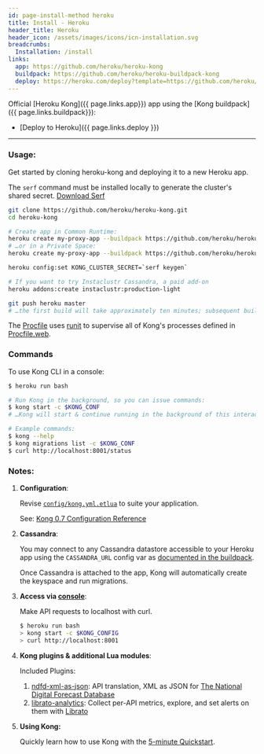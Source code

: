 ```yaml
---
id: page-install-method heroku
title: Install - Heroku
header_title: Heroku
header_icon: /assets/images/icons/icn-installation.svg
breadcrumbs:
  Installation: /install
links:
  app: https://github.com/heroku/heroku-kong
  buildpack: https://github.com/heroku/heroku-buildpack-kong
  deploy: https://heroku.com/deploy?template=https://github.com/heroku/heroku-kong
---
```


Official [Heroku Kong]({{ page.links.app}}) app using the [Kong buildpack]({{ page.links.buildpack}}):

- [Deploy to Heroku]({{ page.links.deploy }})

----

### Usage:

Get started by cloning heroku-kong and deploying it to a new Heroku app.

The `serf` command must be installed locally to generate the cluster's shared secret. [Download Serf](https://www.serfdom.io/downloads.html)

```bash
git clone https://github.com/heroku/heroku-kong.git
cd heroku-kong

# Create app in Common Runtime:
heroku create my-proxy-app --buildpack https://github.com/heroku/heroku-buildpack-multi.git
# …or in a Private Space:
heroku create my-proxy-app --buildpack https://github.com/heroku/heroku-buildpack-multi.git --space my-private-space

heroku config:set KONG_CLUSTER_SECRET=`serf keygen`

# If you want to try Instaclustr Cassandra, a paid add-on
heroku addons:create instaclustr:production-light

git push heroku master
# …the first build will take approximately ten minutes; subsequent builds approx two-minutes.
```

The [Procfile](Procfile) uses [runit](http://smarden.org/runit/) to supervise all of Kong's processes defined in [Procfile.web](Procfile.web).

### Commands

To use Kong CLI in a console:

```bash
$ heroku run bash

# Run Kong in the background, so you can issue commands:
$ kong start -c $KONG_CONF
# …Kong will start & continue running in the background of this interactive console.

# Example commands:
$ kong --help
$ kong migrations list -c $KONG_CONF
$ curl http://localhost:8001/status
```

### Notes:

1. **Configuration**:

    Revise [`config/kong.yml.etlua`](config/kong.yml.etlua) to suite your application.

    See: [Kong 0.7 Configuration Reference](https://getkong.org/docs/0.7.x/configuration/)

2. **Cassandra**:

    You may connect to any Cassandra datastore accessible to your Heroku app using the `CASSANDRA_URL` config var as [documented in the buildpack](https://github.com/heroku/heroku-buildpack-kong#usage).

    Once Cassandra is attached to the app, Kong will automatically create the keyspace and run migrations.

3. **Access via [console](#commands)**:

    Make API requests to localhost with curl.

    ```bash
    $ heroku run bash
    > kong start -c $KONG_CONFIG
    > curl http://localhost:8001
    ```

4. **Kong plugins & additional Lua modules**:

    Included Plugins:

    1. [ndfd-xml-as-json](https://github.com/heroku/heroku-kong/blob/master/lib/kong/plugins/ndfd-xml-as-json): API translation, XML as JSON for [The National Digital Forecast Database](http://graphical.weather.gov/xml/)
    2. [librato-analytics](https://github.com/heroku/heroku-kong/blob/master/lib/kong/plugins/librato-analytics): Collect per-API metrics, explore, and set alerts on them with [Librato](https://elements.heroku.com/addons/librato)

5. **Using Kong:**

    Quickly learn how to use Kong with the [5-minute Quickstart](/docs/latest/getting-started/quickstart).

